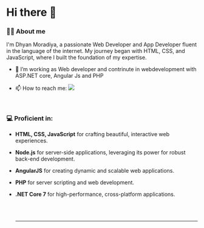 <h1 color="#FFFFFF"> Hi there 👋</center></h1>

### 👨‍💻 About me

I'm Dhyan Moradiya, a passionate Web Developer and App Developer fluent in the language of the internet. My journey began with HTML, CSS, and JavaScript, where I built the foundation of my expertise.

- 🔭 I’m working as Web developer and contrinute in webdevelopment with ASP.NET core, Angular Js and PHP
- 📫 How to reach me: [<img src="https://img.shields.io/badge/LinkedIn-Dhyan Moradiya-f39f37"></img>](https://www.linkedin.com/in/dhyan-moradiya-850147246)

  <br>

### 💻 Proficient in:

- **HTML, CSS, JavaScript** for crafting beautiful, interactive web experiences.
- **Node.js** for server-side applications, leveraging its power for robust back-end development.
- **AngularJS** for creating dynamic and scalable web applications.
- **PHP** for server scripting and web development.
- **.NET Core 7** for high-performance, cross-platform applications.

    <br><br>
    <hr>
    <br><br>




<!--
**DhyanMoradiya/DhyanMoradiya** is a ✨ _special_ ✨ repository because its `README.md` (this file) appears on your GitHub profile.

Here are some ideas to get you started:

- 🔭 I’m working as Web developer and contrinute in webdevelopment with ASP.NET core, Angular Js and PHP
- 🌱 I’m currently learning ...
- 👯 I’m looking to collaborate on ...
- 🤔 I’m looking for help with ...
- 💬 Ask me about ...
- 📫 How to reach me: ![Dhyan](https://github.com/DhyanMoradiya/DhyanMoradiya/assets/112186465/769a0c80-3741-49ec-b259-bbc6082dd55c)[https://www.linkedin.com/in/dhyan-moradiya-850147246]
- 😄 Pronouns: ...
- ⚡ Fun fact: ...
-->

